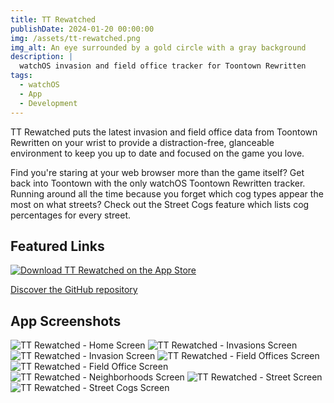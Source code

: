 ```yaml
---
title: TT Rewatched
publishDate: 2024-01-20 00:00:00
img: /assets/tt-rewatched.png
img_alt: An eye surrounded by a gold circle with a gray background
description: |
  watchOS invasion and field office tracker for Toontown Rewritten
tags:
  - watchOS
  - App
  - Development
---
```


TT Rewatched puts the latest invasion and field office data from Toontown Rewritten on your wrist to provide a distraction-free, glanceable environment to keep you up to date and focused on the game you love.

Find you're staring at your web browser more than the game itself? Get back into Toontown with the only watchOS Toontown Rewritten tracker. Running around all the time because you forget which cog types appear the most on what streets? Check out the Street Cogs feature which lists cog percentages for every street.

## Featured Links

[<img src="https://github.com/louisefindlay23/Toontown-Rewatched/assets/26024131/9cdd8887-5071-4187-8eff-2c986e6125dc" alt="Download TT Rewatched on the App Store">](https://apps.apple.com/app/ttr-rewatched/id6475893578)

[Discover the GitHub repository](https://github.com/louisefindlay23/Toontown-Rewatched)

## App Screenshots

![TT Rewatched - Home Screen](https://github.com/louisefindlay23/Toontown-Rewatched/assets/26024131/6ba5e171-07ce-47f6-b7ad-f0a401a556de)
![TT Rewatched - Invasions Screen](https://github.com/louisefindlay23/Toontown-Rewatched/assets/26024131/55aad03c-7595-4df6-81ce-17ebdbd86bda)
![TT Rewatched - Invasion Screen](https://github.com/louisefindlay23/Toontown-Rewatched/assets/26024131/6289a06a-bbb8-49c7-a996-54afb767f738)
![TT Rewatched - Field Offices Screen](https://github.com/louisefindlay23/Toontown-Rewatched/assets/26024131/66af2549-5a81-43d0-84c0-d78ebd3fa01b)
![TT Rewatched - Field Office Screen](https://github.com/louisefindlay23/Toontown-Rewatched/assets/26024131/6e1a7421-defe-4211-b194-48277072bafe)
![TT Rewatched - Neighborhoods Screen](https://github.com/louisefindlay23/Toontown-Rewatched/assets/26024131/80d3d006-4505-48ad-abde-8525418c3a5f)
![TT Rewatched - Street Screen](https://github.com/louisefindlay23/Toontown-Rewatched/assets/26024131/04090e43-461c-4c63-a194-7e4a643295ed)
![TT Rewatched - Street Cogs Screen](https://github.com/louisefindlay23/Toontown-Rewatched/assets/26024131/2a5da4b7-09ff-493c-b629-81a84ab0d66c)